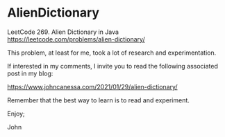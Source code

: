 # AlienDictionary
LeetCode 269. Alien Dictionary in Java
https://leetcode.com/problems/alien-dictionary/

This problem, at least for me, took a lot of research
and experimentation.

If interested in my comments, I invite you to read the following
associated post in my blog:

https://www.johncanessa.com/2021/01/29/alien-dictionary/

Remember that the best way to learn is to read and experiment.

Enjoy;

John
